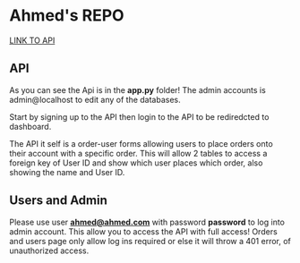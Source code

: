 # Ahmed's REPO 

[LINK TO API](http://www.doc.gold.ac.uk/usr/168/)

## API 

As you can see the Api is in the **app.py** folder!
The admin accounts is admin@localhost to edit any of the databases. 

Start by signing up to the API then login to the API to be rediredcted to dashboard. 

The API it self is a order-user forms allowing users to place orders onto their account with a specific order. This will allow 2 tables to access a foreign key of User ID and show which user places which order, also showing the name and User ID. 

## Users and Admin

Please use user **ahmed@ahmed.com** with password **password** to log into admin account. This allow you to access the API with full access! Orders and users page only allow log ins required or else it will throw a 401 error, of unauthorized access. 
